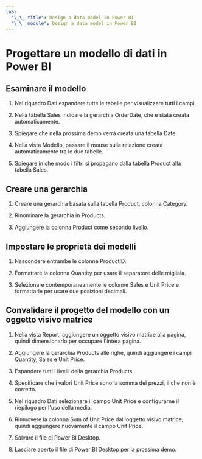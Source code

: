 ```yaml
---
lab:
  "\_\_ title": Design a data model in Power BI
  "\_\_ module": Design a data model in Power BI
---
```

# Progettare un modello di dati in Power BI

## Esaminare il modello

1. Nel riquadro Dati espandere tutte le tabelle per visualizzare tutti i campi.

1. Nella tabella Sales indicare la gerarchia OrderDate, che è stata creata automaticamente.

1. Spiegare che nella prossima demo verrà creata una tabella Date.

1. Nella vista Modello, passare il mouse sulla relazione creata automaticamente tra le due tabelle.

1. Spiegare in che modo i filtri si propagano dalla tabella Product alla tabella Sales.

## Creare una gerarchia

1. Creare una gerarchia basata sulla tabella Product, colonna Category.

1. Rinominare la gerarchia in Products.

1. Aggiungere la colonna Product come secondo livello.

## Impostare le proprietà dei modelli

1. Nascondere entrambe le colonne ProductID.

1. Formattare la colonna Quantity per usare il separatore delle migliaia.

1. Selezionare contemporaneamente le colonne Sales e Unit Price e formattarle per usare due posizioni decimali.

## Convalidare il progetto del modello con un oggetto visivo matrice

1. Nella vista Report, aggiungere un oggetto visivo matrice alla pagina, quindi dimensionarlo per occupare l'intera pagina.

1. Aggiungere la gerarchia Products alle righe, quindi aggiungere i campi Quantity, Sales e Unit Price.

1. Espandere tutti i livelli della gerarchia Products.

1. Specificare che i valori Unit Price sono la somma dei prezzi, il che non è corretto.

1. Nel riquadro Dati selezionare il campo Unit Price e configurarne il riepilogo per l'uso della media.

1. Rimuovere la colonna Sum of Unit Price dall'oggetto visivo matrice, quindi aggiungere nuovamente il campo Unit Price.

1. Salvare il file di Power BI Desktop.

1. Lasciare aperto il file di Power BI Desktop per la prossima demo.
